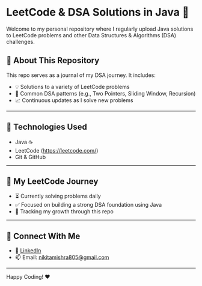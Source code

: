 # LeetCode & DSA Solutions in Java 🚀

Welcome to my personal repository where I regularly upload Java solutions to LeetCode problems and other Data Structures & Algorithms (DSA) challenges.

## 📌 About This Repository

This repo serves as a journal of my DSA journey. It includes:

- 💡 Solutions to a variety of LeetCode problems
- 🧠 Common DSA patterns (e.g., Two Pointers, Sliding Window, Recursion)
- 📈 Continuous updates as I solve new problems

---

## 🔧 Technologies Used

- Java ☕
- LeetCode (https://leetcode.com/)
- Git & GitHub

---

## 📅 My LeetCode Journey

- ⏳ Currently solving problems daily
- ✅ Focused on building a strong DSA foundation using Java
- 📌 Tracking my growth through this repo

---

## 🌟 Connect With Me

- 🔗 [LinkedIn](https://linkedin.com/in/nikita1310)
- 📫 Email: [nikitamishra805@gmail.com](mailto:nikitamishra805@gmail.com)

---

Happy Coding! ❤️
